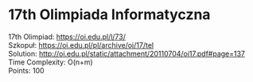 # 17th Olimpiada Informatyczna
17th Olimpiad: https://oi.edu.pl/l/73/ <br />
Szkopuł: https://oi.edu.pl/pl/archive/oi/17/tel <br />
Solution: http://oi.edu.pl/static/attachment/20110704/oi17.pdf#page=137 <br />
Time Complexity: O(n+m) <br />
Points: 100 <br />